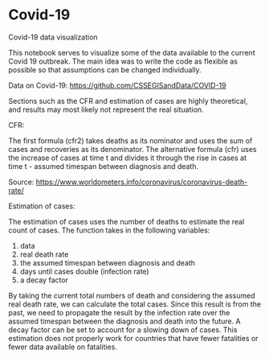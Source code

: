 # Covid-19

Covid-19 data visualization


This notebook serves to visualize some of the data available to the current Covid 19 outbreak. The main idea was to write the code as flexible as possible so that assumptions can be changed individually.

Data on Covid-19: https://github.com/CSSEGISandData/COVID-19

Sections such as the CFR and estimation of cases are highly theoretical, and results may most likely not represent the real situation.

CFR:

The first formula (cfr2) takes deaths as its nominator and uses the sum of cases and recoveries as its denominator.
The alternative formula (cfr) uses the increase of cases at time t and divides it through the rise in cases at time t - assumed timespan between diagnosis and death.

Source: https://www.worldometers.info/coronavirus/coronavirus-death-rate/

Estimation of cases:

The estimation of cases uses the number of deaths to estimate the real count of cases. The function takes in the following variables:
  
  1. data
  2. real death rate
  3. the assumed timespan between diagnosis and death
  4. days until cases double (infection rate)
  5. a decay factor 

By taking the current total numbers of death and considering the assumed real death rate, we can calculate the total cases. Since this result is from the past, we need to propagate the result by the infection rate over the assumed timespan between the diagnosis and death into the future. A decay factor can be set to account for a slowing down of cases. 
This estimation does not properly work for countries that have fewer fatalities or fewer data available on fatalities.

